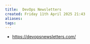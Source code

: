 ```yaml
---
title:  DevOps Newsletters
created: Friday 11th April 2025 21:43
aliases: 
tags: 
---
```

- https://devopsnewsletters.com/

